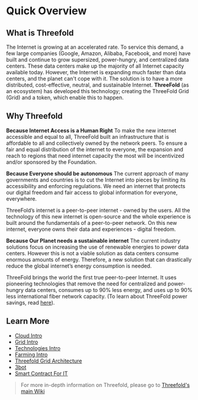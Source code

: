 # Quick Overview

## What is Threefold

The Internet is growing at an accelerated rate. To service this demand, a few large companies (Google, Amazon, Alibaba, Facebook, and more) have built and continue to grow supersized, power-hungry, and centralized data centers. These data centers make up the majority of all Internet capacity available today. However, the Internet is expanding much faster than data centers, and the planet can't cope with it. The solution is to have a more distributed, cost-effective, neutral, and sustainable Internet. __ThreeFold__ (as an ecosystem) has developed this technology; creating the ThreeFold Grid (Grid) and a token, which enable this to happen.


## Why Threefold

__Because Internet Access is a Human Right__
To make the new internet accessible and equal to all, ThreeFold built an infrastructure that is affordable to all and collectively owned by the network peers. To ensure a fair and equal distribution of the internet to everyone, the expansion and reach to regions that need internet capacity the most will be incentivized and/or sponsored by the Foundation.

__Because Everyone should be autonomous__
The current approach of many governments and countries is to cut the Internet into pieces by limiting its accessibility and enforcing regulations. We need an internet that protects our digital freedom and fair access to global information for everyone, everywhere.

ThreeFold’s internet is a peer-to-peer internet - owned by the users. All the technology of this new internet is open-source and the whole experience is built around the fundamentals of a peer-to-peer network. On this new internet, everyone owns their data and experiences - digital freedom.

__Because Our Planet needs a sustainable internet__
The current industry solutions focus on increasing the use of renewable energies to power data centers. However this is not a viable solution as data centers consume enormous amounts of energy. Therefore, a new solution that can drastically reduce the global internet’s energy consumption is needed.

ThreeFold brings the world the first true peer-to-peer Internet. It uses pioneering technologies that remove the need for centralized and power-hungry data centers, consumes up to 90% less energy, and uses up to 90% less international fiber network capacity. (To learn about ThreeFold power savings, read [here](https://blog.threefold.io/blog/tfblog/posts/10-times-power-savings-is-this-possible)).

## Learn More
- [Cloud Intro](cloud_intro.md)
- [Grid Intro](grid_intro.md)
- [Technologies Intro](tech_intro.md)
- [Farming Intro](farming_intro.md)
- [Threefold Grid Architecture](architecture.md)
- [3bot](3bot_intro.md)
- [Smart Contract For IT](smart_contract.md)
   
 > For more in-depth information on Threefold, please go to [Threefold's main Wiki](https://wiki.threefold.io/)
